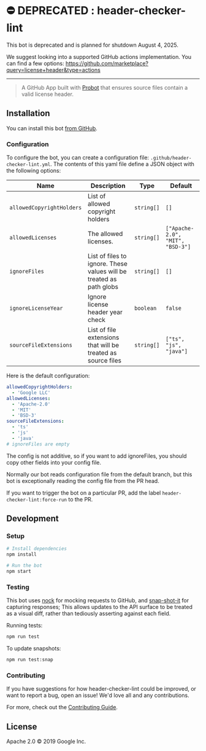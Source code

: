 # ⛔️ DEPRECATED : header-checker-lint

This bot is deprecated and is planned for shutdown August 4, 2025.

We suggest looking into a supported GitHub actions implementation. You can find a few options: https://github.com/marketplace?query=license+header&type=actions

---

> A GitHub App built with [Probot][probot] that ensures source files contain a
valid license header.

## Installation

You can install this bot [from GitHub][github-app-link].

### Configuration

To configure the bot, you can create a configuration file:
`.github/header-checker-lint.yml`. The contents of this yaml file
define a JSON object with the following options:

| Name | Description | Type | Default |
|----- | ----------- | ---- | ------- |
| `allowedCopyrightHolders` | List of allowed copyright holders | `string[]` | `[]` |
| `allowedLicenses` | The allowed licenses. | `string[]` | `["Apache-2.0", "MIT", "BSD-3"]` |
| `ignoreFiles` | List of files to ignore. These values will be treated as path globs | `string[]` | `[]` |
| `ignoreLicenseYear` | Ignore license header year check | `boolean` | `false` |
| `sourceFileExtensions` | List of file extensions that will be treated as source files | `string[]` | `["ts", "js", "java"]` |

Here is the default configuration:

```yaml
allowedCopyrightHolders:
  - 'Google LLC'
allowedLicenses:
  - 'Apache-2.0'
  - 'MIT'
  - 'BSD-3'
sourceFileExtensions:
  - 'ts'
  - 'js'
  - 'java'
# ignoreFiles are empty
```

The config is not additive, so if you want to add ignoreFiles, you
should copy other fields into your config file.

Normally our bot reads configuration file from the default branch, but
this bot is exceptionally reading the config file from the PR head.

If you want to trigger the bot on a particular PR, add the label `header-checker-lint:force-run` to the PR.

## Development

### Setup

```sh
# Install dependencies
npm install

# Run the bot
npm start
```

### Testing

This bot uses [nock][nock] for mocking requests
to GitHub, and [snap-shot-it][snap-shot-it] for capturing responses; This allows
updates to the API surface to be treated as a visual diff, rather than tediously
asserting against each field.

Running tests:

```sh
npm run test
```

To update snapshots:

```sh
npm run test:snap
```

### Contributing

If you have suggestions for how header-checker-lint could be improved, or want
to report a bug, open an issue! We'd love all and any contributions.

For more, check out the [Contributing Guide][contributing-guide].

## License

Apache 2.0 © 2019 Google Inc.

[probot]: https://github.com/probot/probot
[github-app-link]: https://github.com/apps/license-header-lint-gcf
[nock]: https://www.npmjs.com/package/nock
[snap-shot-it]: https://www.npmjs.com/package/snap-shot-it
[contributing-guide]: https://github.com/googleapis/repo-automation-bots/blob/main/CONTRIBUTING.md
